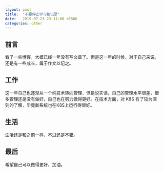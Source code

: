 ```yaml
---
layout: post
title:  "不要停止学习和记录"
date:   2019-07-23 23:11:00 +0800
categories: other
---
```


## 前言
看了一些博客，大概已经一年没有写文章了。但是这一年的时候，对于自己来说，还是有一些成长，属于作文以记之。

## 工作
这一年自己也逐渐从一个纯技术转向管理，但是说实话，自己的管理水平很差，很多管理还是没有做好，自己也在努力做得更好。在技术方面，对 K8S 有了较为深刻的了解，毕竟新系统也在K8S上运行得很好。

## 生活
生活还是和之前一样，不过还是不错。

## 最后
希望自己可以做得更好，加油。